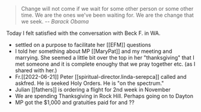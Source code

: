 > Change will not come if we wait for some other person or some other time. We are the ones we've been waiting for. We are the change that we seek.
> -- <cite>Barack Obama</cite>


Today I felt satisfied with the conversation with Beck F. in WA.

- settled on a purpose to facilitate her [[EFM]] questions
- I told her something about MP [[MaryPat]] and my meeting and marrying. She seemed a little bit over the top in her "thanksgiving" that I met someone and it is complete enoughy that we pray together etc. (as I shared with her.)
- Fr.[[2022-06-21]] Peter [[spiritual-director.linda-serepca]] called and askfred. He is seeked Holy Orders. He is "on the spectrum."
- Julian [[fathers]] is ordering a flight for 2nd week in November
- We are spending Thanksgiving in Rock Hill. Perhaps going on to Dayton
- MP got the $1,000 and gratuities paid for and ??